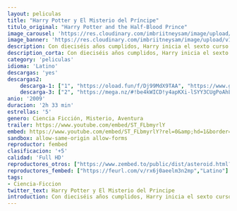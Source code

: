 ```yaml
---
layout: peliculas
title: "Harry Potter y El Misterio del Príncipe"
titulo_original: "Harry Potter and the Half-Blood Prince"
image_carousel: 'https://res.cloudinary.com/imbriitneysam/image/upload/v1542939934/misterio-poster-min.jpg'
image_banner: 'https://res.cloudinary.com/imbriitneysam/image/upload/v1542939939/misterio-banner-min.jpg'
description: Con dieciséis años cumplidos, Harry inicia el sexto curso en Hogwarts en medio de terribles acontecimientos que asolan Inglaterra. Elegido capitán del equipo de Quidditch, los entrenamientos, los exámenes y las chicas ocupan todo su tiempo, pero la tranquilidad dura poco. A pesar de los férreos controles de seguridad que protegen la escuela, dos alumnos son brutalmente atacados. Dumbledore sabe que se acerca el momento, anunciado por la Profecía, en que Harry y Voldemort se enfrentarán a muerte. El anciano director pedirá ayuda a Harry y juntos emprenderán un peligroso viaje. Para debilitar al enemigo, el joven mago cuenta con la ayuda de un viejo libro de pociones perteneciente a un misterioso personaje que se hace llamar el Príncipe Mestizo.
description_corta: Con dieciséis años cumplidos, Harry inicia el sexto curso en Hogwarts en medio de terribles acontecimientos que asolan Inglaterra. Elegido capitán del equipo de Quidditch, los entrenamientos, los exámenes y las chicas ocupan todo su...
category: 'peliculas'
idioma: 'Latino'
descargas: 'yes'
descargas2:
    descarga-1: ["1", "https://oload.fun/f/Dj99MdX9TAA", "https://www.google.com/s2/favicons?domain=openload.co","OpenLoad","https://res.cloudinary.com/imbriitneysam/image/upload/v1541473684/mexico.png", "Latino", "Full HD"]
    descarga-3: ["2", "https://mega.nz/#!be4kWICD!y4apKXi-lSYY3CUgPoAhLo-YneLZc1yClI1ZY606ZdM", "https://www.google.com/s2/favicons?domain=mega.nz","Mega","https://res.cloudinary.com/imbriitneysam/image/upload/v1541473684/mexico.png", "Latino", "Full HD"]
anio: '2009'
duracion: '2h 33 min'
estrellas: '5'
genero: Ciencia Ficción, Misterio, Aventura
trailer: https://www.youtube.com/embed/ST_FLbmyrlY
embed: https://www.youtube.com/embed/ST_FLbmyrlY?rel=0&amp;hd=1&border=0&wmode=opaque&enablejsapi=1&modestbranding=1&controls=1&showinfo=1
sandbox: allow-same-origin allow-forms
reproductor: fembed
clasificacion: '+5'
calidad: 'Full HD'
reproductores_otros: ["https://www.zembed.to/public/dist/asteroid.html?id=331d1b48ea378c70507bfd6e037594a2&title=Harry%20Potter%20and%20the%20Half-Blood%20Prince","Latino","https://gdriveplayer.me/embed2.php?link=NDxZrfSr%252BffigB7fU1BK4QElhYTXKVBQOL21dZoIG7CuubHAtxxgRV28Vy8CYgdq3Vzfl3E0l1vpafWp7kvYeV4nZghhyCyQilLe%252Fp5nh3E9b0BpBSbsmFru7tJYmo99iHfgMX7wYeMh0UYWo4M6sXX0Jc3Ja%252FnsjnjW0tLxjAqZoVbbHXvpMBcfwIZ3M0jHF5mxsj6q0h71RdwCV0VoFI","Latino","https://api.cuevana3.io/stream/index.php?file=ek5lbm9xYWNrS0xYMTZLa2xNbkdvY3ZTb3BtZng4TGp6ZFpobGFMUGtPTFJ5SnFUWU5MSzZkUFhZR1JwbTVha25KR1VvcVBWMGVMWWtaYWhvSkhFNlpTWFpHbHFscExmMkpHZ29tYz0","Latino","https://mstream.space/7hwjryu0uua4","Latino"]
reproductores_fembed: ["https://feurl.com/v/rx6j0aeelm3n2mp","Latino"]
tags:
- Ciencia-Ficcion
twitter_text: Harry Potter y El Misterio del Principe
introduction: Con dieciséis años cumplidos, Harry inicia el sexto curso en Hogwarts en medio de terribles acontecimientos que asolan Inglaterra. Elegido capitán del equipo de Quidditch, los entrenamientos, los exámenes y las chicas ocupan todo su..
---
```












